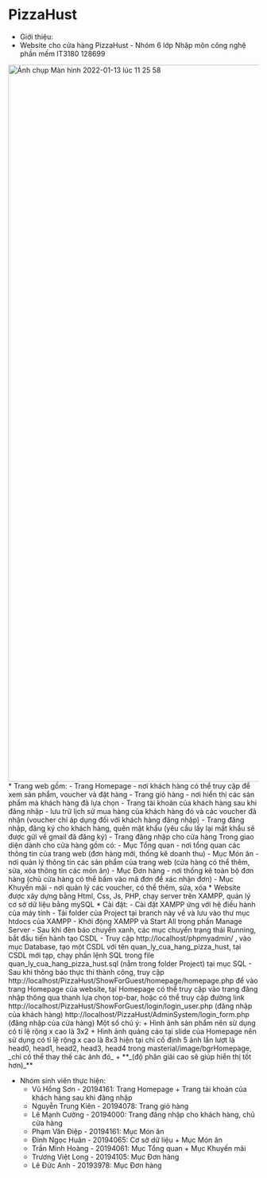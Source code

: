 # PizzaHust
* Giới thiệu:
* Website cho cửa hàng PizzaHust - Nhóm 6 lớp Nhập môn công nghệ phần mềm IT3180 128699
<img width="1440" alt="Ảnh chụp Màn hình 2022-01-13 lúc 11 25 58" src="https://user-images.githubusercontent.com/68985886/149265804-9f5211fe-9472-4926-84eb-8d8a61535468.png">
* Trang web gồm: 
    - Trang Homepage - nơi khách hàng có thể truy cập để xem sản phẩm, voucher và đặt hàng
    - Trang giỏ hàng - nơi hiển thị các sản phẩm mà khách hàng đã lựa chọn
    - Trang tài khoản của khách hàng sau khi đăng nhập - lưu trữ lịch sử mua hàng của khách hàng đó 
      và các voucher đã nhận (voucher chỉ áp dụng đối với khách hàng đăng nhập)
    - Trang đăng nhập, đăng ký cho khách hàng, quên mật khẩu (yêu cầu lấy lại mật khẩu sẽ được gửi về gmail đã đăng ký)
    - Trang đăng nhập cho cửa hàng 
    Trong giao diện dành cho cửa hàng gồm có:
    - Mục Tổng quan - nơi tổng quan các thông tin của trang web (đơn hàng mới, thống kê doanh thu)
    - Mục Món ăn - nơi quản lý thông tin các sản phẩm của trang web (cửa hàng có thể thêm, sửa, xóa thông tin các món ăn)
    - Mục Đơn hàng - nơi thống kê toàn bộ đơn hàng (chủ cửa hàng có thể bấm vào mã đơn để xác nhận đơn)
    - Mục Khuyến mãi - nơi quản lý các voucher, có thể thêm, sửa, xóa
* Website được xây dựng bằng Html, Css, Js, PHP, chạy server trên XAMPP, quản lý cơ sở dữ liệu bằng mySQL
* Cài đặt:
    - Cài đặt XAMPP ứng với hệ điều hành của máy tính
    - Tải folder của Project tại branch này về và lưu vào thư mục htdocs của XAMPP
    - Khởi động XAMPP và Start All trong phần Manage Server
    - Sau khi đèn báo chuyển xanh, các mục chuyển trạng thái Running, bắt đầu tiến hành tạo CSDL
    - Truy cập http://localhost/phpmyadmin/ , vào mục Database, tạo một CSDL với tên quan_ly_cua_hang_pizza_hust, 
      tại CSDL mới tạp, chạy phần lệnh SQL trong file quan_ly_cua_hang_pizza_hust.sql (nằm trong folder Project) tại mục SQL     
    - Sau khi thông báo thực thi thành công, truy cập http://localhost/PizzaHust/ShowForGuest/homepage/homepage.php để vào trang Homepage của website,
      tại Homepage có thể truy cập vào trang đăng nhập thông qua thanh lựa chọn top-bar, hoặc có thể truy cập đường link 
      http://localhost/PizzaHust/ShowForGuest/login/login_user.php (đăng nhập của khách hàng)
      http://localhost/PizzaHust/AdminSystem/login_form.php (đăng nhập của cửa hàng)
    Một số chú ý: + Hình ảnh sản phẩm nên sử dụng có tỉ lệ rộng x cao là 3x2
                  + Hình ảnh quảng cáo tại slide của Homepage nên sử dụng có tỉ lệ rộng x cao là 8x3
                    hiện tại chỉ cố định 5 ảnh lần lượt là head0, head1, head2, head3, head4 trong masterial/image/bgrHomepage, 
                    _chỉ có thể thay thế các ảnh đó_
                  + **_(độ phân giải cao sẽ giúp hiển thị tốt hơn)_**

* Nhóm sinh viên thực hiện:
    - Vũ Hồng Sơn - 20194161: Trang Homepage + Trang tài khoản của khách hàng sau khi đăng nhập
    - Nguyễn Trung Kiên - 20194078: Trang giỏ hàng
    - Lê Mạnh Cường - 20194000: Trang đăng nhập cho khách hàng, chủ cửa hàng
    - Phạm Văn Điệp - 20194161: Mục Món ăn
    - Đinh Ngọc Huân - 20194065: Cơ sở dữ liệu + Mục Món ăn
    - Trần Minh Hoàng - 20194061: Mục Tổng quan + Mục Khuyến mãi
    - Trương Việt Long - 20194105: Mục Đơn hàng
    - Lê Đức Anh - 20193978: Mục Đơn hàng 
    
    


